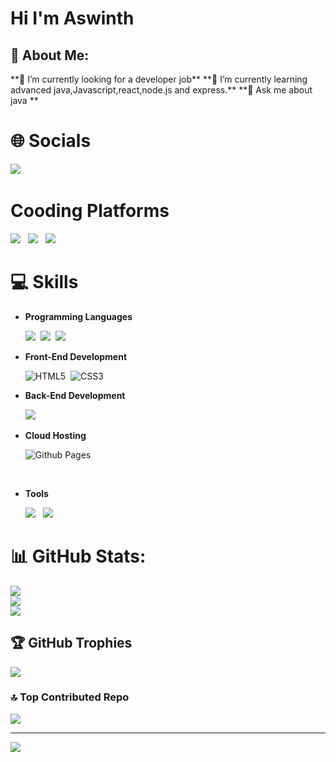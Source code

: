 <h1>Hi I'm Aswinth</h1>
<h2>💫 About Me:</h2>
**🔭 I’m currently looking for a developer job**
**🌱 I’m currently learning advanced java,Javascript,react,node.js and express.**
**💬 Ask me about java **


# 🌐 Socials

<a href="https://www.linkedin.com/in/aswinth-k-a76674214/" target="_blank"><img src="https://img.shields.io/badge/LinkedIn-0077B5?style=for-the-badge&logo=linkedin&logoColor=white"></a>&nbsp;


# Cooding Platforms

<a href="https://auth.geeksforgeeks.org/user/aswinth_24/practice"><img src="https://img.shields.io/badge/GeeksforGeeks-2F8D46.svg?style=for-the-badge&logo=GeeksforGeeks&logoColor=white"><a> &nbsp;
<a href="https://leetcode.com/Aswinth24/"><img src="https://img.shields.io/badge/-LeetCode-FFA116?style=for-the-badge&logo=LeetCode&logoColor=black"></a>
 &nbsp;
  <a href="https://www.hackerrank.com/aswinth24?hr_r=1"><img src="https://img.shields.io/badge/-Hackerrank-2EC866?style=for-the-badge&logo=HackerRank&logoColor=white"></a> &nbsp;
  <br>
# 💻 Skills
  
  
- **Programming Languages**
  
   <img src="https://img.shields.io/badge/JavaScript-323330?style=for-the-badge&logo=javascript&logoColor=F7DF1E">&nbsp;
   <img src="https://img.shields.io/badge/C-00599C?style=for-the-badge&logo=c&logoColor=white">&nbsp;
  <img src="https://img.shields.io/badge/Java-ED8B00?style=for-the-badge&logo=openjdk&logoColor=white">&nbsp;
    <br>
 
- **Front-End Development**

   ![HTML5](https://img.shields.io/badge/HTML5%20-%23E34F26.svg?style=for-the-badge&logo=html5&logoColor=white)&nbsp;
   ![CSS3](https://img.shields.io/badge/CSS%20-%231572B6.svg?style=for-the-badge&logo=css3&logoColor=white)&nbsp;
   <br>
- **Back-End Development**
 
    <img src="https://img.shields.io/badge/MySQL-005C84?style=for-the-badge&logo=mysql&logoColor=white"> &nbsp;
   <br>
  
- **Cloud Hosting**

    ![Github Pages](https://img.shields.io/badge/GitHub%20Pages-%23327FC7.svg?style=for-the-badge&logo=github&logoColor=white)
<br>
  
- **Tools**
  
    <img src="https://img.shields.io/badge/VSCode-0078D4?style=for-the-badge&logo=visual%20studio%20code&logoColor=white"> &nbsp;
    <img src="https://img.shields.io/badge/Notepad++-90E59A.svg?style=for-the-badge&logo=notepad%2B%2B&logoColor=black">
   <br>
  
# 📊 GitHub Stats:
![](https://github-readme-stats.vercel.app/api?username=Aswinth24&theme=tokyonight&hide_border=false&include_all_commits=false&count_private=false)<br/>
![](https://github-readme-streak-stats.herokuapp.com/?user=Aswinth24&theme=tokyonight&hide_border=false)<br/>
![](https://github-readme-stats.vercel.app/api/top-langs/?username=Aswinth24&theme=tokyonight&hide_border=false&include_all_commits=false&count_private=false&layout=compact)

## 🏆 GitHub Trophies
![](https://github-profile-trophy.vercel.app/?username=Aswinth24&theme=juicyfresh&no-frame=false&no-bg=true&margin-w=4)

### 🔝 Top Contributed Repo
![](https://github-contributor-stats.vercel.app/api?username=Aswinth24&limit=5&theme=tokyonight&combine_all_yearly_contributions=true)

---
[![](https://visitcount.itsvg.in/api?id=Aswinth24&icon=0&color=0)](https://visitcount.itsvg.in)

<!-- Proudly created with GPRM ( https://gprm.itsvg.in ) -->
